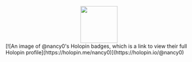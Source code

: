 <div id="header" align="center">
  <img src="https://media1.giphy.com/media/ieyl9zmCjO4b4t6qoY/200w.webp?cid=ecf05e47nvexy6j3tmz0xwu28bla9cg9v0lmypisio8d075w&rid=200w.webp&ct=s" width="100"/>
</div>
[![An image of @nancy0's Holopin badges, which is a link to view their full Holopin profile](https://holopin.me/nancy0)](https://holopin.io/@nancy0)
